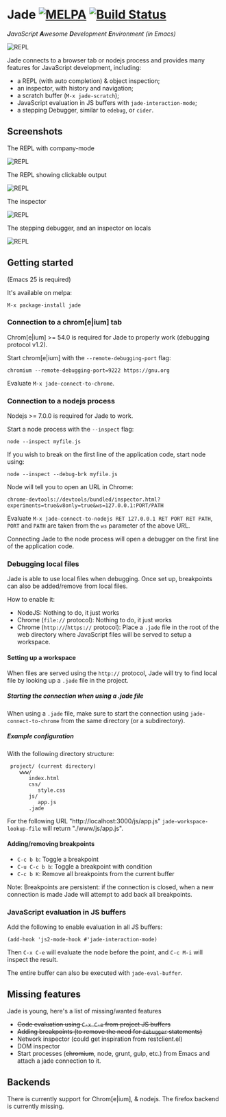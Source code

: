 # Jade [![MELPA](https://melpa.org/packages/jade-badge.svg)](https://melpa.org/#/jade) [![Build Status](https://ci.petton.fr/api/badges/nico/jade/status.svg)](https://ci.petton.fr/nico/jade)

_**J**avaScript **A**wesome **D**evelopment **E**nvironment (in Emacs)_

![REPL](./screenshots/debugger.gif)

Jade connects to a browser tab or nodejs process and provides many features for
JavaScript development, including:

- a REPL (with auto completion) & object inspection;
- an inspector, with history and navigation;
- a scratch buffer (`M-x jade-scratch`);
- JavaScript evaluation in JS buffers with `jade-interaction-mode`;
- a stepping Debugger, similar to `edebug`, or `cider`.

## Screenshots

The REPL with company-mode

![REPL](./screenshots/repl.png)

The REPL showing clickable output

![REPL](./screenshots/repl2.png)

The inspector

![REPL](./screenshots/inspector.png)

The stepping debugger, and an inspector on locals

![REPL](./screenshots/debugger.png)

## Getting started

(Emacs 25 is required)

It's available on melpa:

    M-x package-install jade

### Connection to a chrom[e|ium] tab

Chrom[e|ium] >= 54.0 is required for Jade to properly work (debugging protocol
v1.2).

Start chrom[e|ium] with the `--remote-debugging-port` flag:

    chromium --remote-debugging-port=9222 https://gnu.org
    
Evaluate `M-x jade-connect-to-chrome`.

### Connection to a nodejs process

Nodejs >= 7.0.0 is required for Jade to work. 

Start a node process with the `--inspect` flag:

    node --inspect myfile.js
    
If you wish to break on the first line of the application code, start node using:

    node --inspect --debug-brk myfile.js
    
Node will tell you to open an URL in Chrome:

    chrome-devtools://devtools/bundled/inspector.html?experiments=true&v8only=true&ws=127.0.0.1:PORT/PATH
    
Evaluate `M-x jade-connect-to-nodejs RET 127.0.0.1 RET PORT RET PATH`, `PORT`
and `PATH` are taken from the `ws` parameter of the above URL.

Connecting Jade to the node process will open a debugger on the first line of the application code.

### Debugging local files

Jade is able to use local files when debugging.  Once set up, breakpoints can
also be added/remove from local files.

How to enable it:

- NodeJS: Nothing to do, it just works
- Chrome (`file://` protocol): Nothing to do, it just works
- Chrome (`http://`/`https://` protocol): Place a `.jade` file in the root of
  the web directory where JavaScript files will be served to setup a workspace.

#### Setting up a workspace
  
When files are served using the `http://` protocol, Jade will try to find
local file by looking up a `.jade` file in the project.

##### Starting the connection when using a .jade file

When using a `.jade` file, make sure to start the connection using
`jade-connect-to-chrome` from the same directory (or a subdirectory).

##### Example configuration

With the following directory structure:

```
 project/ (current directory)
    www/
       index.html
       css/
          style.css
       js/
          app.js
       .jade
```

For the following URL "http://localhost:3000/js/app.js"
`jade-workspace-lookup-file` will return "./www/js/app.js".

#### Adding/removing breakpoints

- `C-c b b`: Toggle a breakpoint
- `C-u C-c b b`: Toggle a breakpoint with condition
- `C-c b K`: Remove all breakpoints from the current buffer

Note: Breakpoints are persistent: if the connection is closed, when a new
connection is made Jade will attempt to add back all breakpoints.

### JavaScript evaluation in JS buffers

Add the following to enable evaluation in all JS buffers:

    (add-hook 'js2-mode-hook #'jade-interaction-mode)
    
Then `C-x C-e` will evaluate the node before the point, and `C-c M-i` will
inspect the result.

The entire buffer can also be executed with `jade-eval-buffer`.

## Missing features

Jade is young, here's a list of missing/wanted features

- ~~Code evaluation using `C-x C-e` from project JS buffers~~
- ~~Adding breakpoints (to remove the need for `debugger` statements)~~
- Network inspector (could get inspiration from restclient.el)
- DOM inspector
- Start processes (~~chromium~~, node, grunt, gulp, etc.) from Emacs and attach a
  jade connection to it.

## Backends

There is currently support for Chrom[e|ium], & nodejs.  The firefox backend is
currently missing.


